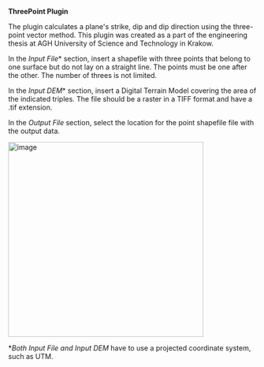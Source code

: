 <b>ThreePoint Plugin</b>


<p>The plugin calculates a plane's strike, dip and dip direction using the three-point vector method. 
This plugin was created as a part of the engineering thesis at AGH University of Science and Technology in Krakow.</p>

In the <i>Input File</i>* section, insert a shapefile with three points that belong to one surface but do not lay on a straight line. 
The points must be one after the other. 
The number of threes is not limited.

In the <i>Input DEM</i>* section, insert a Digital Terrain Model covering the area of the indicated triples. 
The file should be a raster in a TIFF format and have a .tif extension. 

In the <i>Output File</i> section, select the location for the point shapefile file with the output data. 

<img width="396" alt="image" src="https://user-images.githubusercontent.com/79970081/210069141-183514b5-92f3-4451-80a8-ab4b36a3974e.png">



*<i>Both Input File and Input DEM</i> have to use a projected coordinate system, such as UTM.</i>
